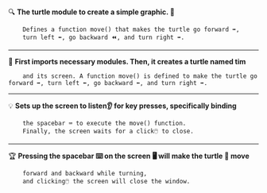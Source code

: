 🔍  **The turtle module to create a simple graphic. 🐢** 

        Defines a function move() that makes the turtle go forward ➡️, 
        turn left ⬅️, go backward ⏪, and turn right ➡️.
______________________________________________________________________________________________________________________________________________________________________

🎯 **First imports necessary modules. Then, it creates a turtle named tim** 

        and its screen. A function move() is defined to make the turtle go forward ➡️, turn left ⬅️, go backward ⬅️, and turn right ➡️.
______________________________________________________________________________________________________________________________________________________________________

💡  **Sets up the screen to listen👂 for key presses, specifically binding**

        the spacebar ⌨️ to execute the move() function. 
        Finally, the screen waits for a click🖱️ to close.
______________________________________________________________________________________________________________________________________________________________________

🏆  **Pressing the spacebar ⌨️ on the screen 🖥️ will make the turtle 🐢 move** 

        forward and backward while turning, 
        and clicking🖱️ the screen will close the window.